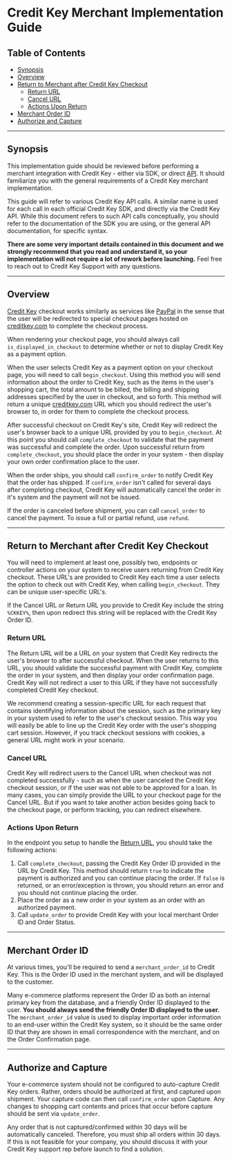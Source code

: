 # Credit Key Merchant Implementation Guide

## Table of Contents
- [Synopsis](#synopsis)
- [Overview](#overview)
- [Return to Merchant after Credit Key Checkout](#return-to-merchant-after-credit-key-checkout)
    - [Return URL](#return-url)
    - [Cancel URL](#cancel-url)
    - [Actions Upon Return](#actions-upon-return)
- [Merchant Order ID](#merchant-order-id)
- [Authorize and Capture](#authorize-and-capture)

---

## Synopsis
This implementation guide should be reviewed before performing a merchant integration with Credit Key - either via SDK, or direct [API](https://app.swaggerhub.com/apis/creditkey/creditkey-merchant-api/1.1.0). It should familiarize you with the general requirements of a Credit Key merchant implementation.

This guide will refer to various Credit Key API calls.  A similar name is used for each call in each official Credit Key SDK, and directly via the Credit Key API.  While this document refers to such API calls conceptually, you should refer to the documentation of the SDK you are using, or the general API documentation, for specific syntax.

**There are some very important details contained in this document and we strongly recommend that you read and understand it, so your implementation will not require a lot of rework before launching.**  Feel free to reach out to Credit Key Support with any questions.

---

## Overview
[Credit Key](https://www.creditkey.com) checkout works similarly as services like [PayPal](https://www.paypal.com) in the sense that the user will be redirected to special checkout pages hosted on [creditkey.com](https://www.creditkey.com) to complete the checkout process.

When rendering your checkout page, you should always call ```is_displayed_in_checkout``` to determine whether or not to display Credit Key as a payment option.

When the user selects Credit Key as a payment option on your checkout page, you will need to call ```begin_checkout```.  Using this method you will send information about the order to Credit Key, such as the items in the user's shopping cart, the total amount to be billed, the billing and shipping addresses specified by the user in checkout, and so forth.  This method will return a unique [creditkey.com](https://www.creditkey.com) URL which you should redirect the user's browser to, in order for them to complete the checkout process.

After successful checkout on Credit Key's site, Credit Key will redirect the user's browser back to a unique URL provided by you to ```begin_checkout```.  At this point you should call ```complete_checkout``` to validate that the payment was successful and complete the order.  Upon successful return from ```complete_checkout```, you should place the order in your system - then display your own order confirmation place to the user.

When the order ships, you should call ```confirm_order``` to notify Credit Key that the order has shipped.  If ```confirm_order``` isn't called for several days after completing checkout, Credit Key will automatically cancel the order in it's system and the payment will not be issued.

If the order is canceled before shipment, you can call ```cancel_order``` to cancel the payment.  To issue a full or partial refund, use ```refund```.

---

## Return to Merchant after Credit Key Checkout
You will need to implement at least one, possibly two, endpoints or controller actions on your system to receive users returning from Credit Key checkout.  These URL's are provided to Credit Key each time a user selects the option to check out with Credit Key, when calling ```begin_checkout```.  They can be unique user-specific URL's.

If the Cancel URL or Return URL you provide to Credit Key include the string ```%CKKEY%```, then upon redirect this string will be replaced with the Credit Key Order ID.

### Return URL
The Return URL will be a URL on your system that Credit Key redirects the user's browser to after successful checkout.  When the user returns to this URL, you should validate the successful payment with Credit Key, complete the order in your system, and then display your order confirmation page.  Credit Key will not redirect a user to this URL if they have not successfully completed Credit Key checkout.

We recommend creating a session-specific URL for each request that contains identifying information about the session, such as the primary key in your system used to refer to the user's checkout session.  This way you will easily be able to line up the Credit Key order with the user's shopping cart session.  However, if you track checkout sessions with cookies, a general URL might work in your scenario.

### Cancel URL
Credit Key will redirect users to the Cancel URL when checkout was not completed successfully - such as when the user canceled the Credit Key checkout session, or if the user was not able to be approved for a loan.  In many cases, you can simply provide the URL to your checkout page for the Cancel URL.  But if you want to take another action besides going back to the checkout page, or perform tracking, you can redirect elsewhere.

### Actions Upon Return

In the endpoint you setup to handle the [Return URL](#return-url), you should take the following actions:

1. Call ```complete_checkout```, passing the Credit Key Order ID provided in the URL by Credit Key.  This method should return ```true``` to indicate the payment is authorized and you can continue placing the order.  If ```false``` is returned, or an error/exception is thrown, you should return an error and you should not continue placing the order.
2. Place the order as a new order in your system as an order with an authorized payment.
3. Call ```update_order``` to provide Credit Key with your local merchant Order ID and Order Status.

---

## Merchant Order ID

At various times, you'll be required to send a ```merchant_order_id``` to Credit Key.  This is the Order ID used in the merchant system, and will be displayed to the customer.

Many e-commerce platforms represent the Order ID as both an internal primary key from the database, and a friendly Order ID displayed to the user. **You should always send the friendly Order ID displayed to the user.**  The ```merchant_order_id``` value is used to display important order information to an end-user within the Credit Key system, so it should be the same order ID that they are shown in email correspondence with the merchant, and on the Order Confirmation page.

---

## Authorize and Capture

Your e-commerce system should not be configured to auto-capture Credit Key orders.  Rather, orders should be authorized at first, and captured upon shipment.  Your capture code can then call ```confirm_order``` upon Capture.  Any changes to shopping cart contents and prices that occur before capture should be sent via ```update_order```.

Any order that is not captured/confirmed within 30 days will be automatically canceled.
Therefore, you must ship all orders within 30 days.  If this is not feasible for your
company, you should discuss it with your Credit Key support rep before launch to find a
solution.
